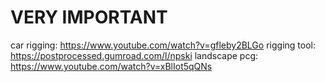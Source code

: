 # VERY IMPORTANT
car rigging: https://www.youtube.com/watch?v=gfleby2BLGo
rigging tool: https://postprocessed.gumroad.com/l/npski
landscape pcg: https://www.youtube.com/watch?v=xBlIot5qQNs

